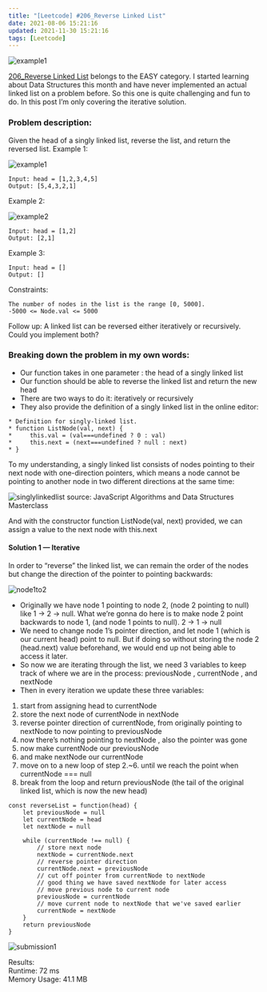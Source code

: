 ```yaml
---
title: "[Leetcode] #206_Reverse Linked List"
date: 2021-08-06 15:21:16
updated: 2021-11-30 15:21:16
tags: [Leetcode]
---
```


![example1](https://miro.medium.com/max/1084/0*KbEa1WlFKRnl9VWb.jpg)

[206_Reverse Linked List](https://leetcode.com/problems/reverse-linked-list/) belongs to the EASY category. I started learning about Data Structures this month and have never implemented an actual linked list on a problem before. So this one is quite challenging and fun to do. In this post I’m only covering the iterative solution.

<!-- more -->
### Problem description:

Given the head of a singly linked list, reverse the list, and return the reversed list.
Example 1:

![example1](https://miro.medium.com/max/1084/0*KbEa1WlFKRnl9VWb.jpg)

```
Input: head = [1,2,3,4,5]
Output: [5,4,3,2,1]
```

Example 2:

![example2](https://miro.medium.com/max/364/0*2rQmJi_cw_BBTxTG.jpg)

```
Input: head = [1,2]
Output: [2,1]
```

Example 3:

```
Input: head = []
Output: []
```

Constraints:
```
The number of nodes in the list is the range [0, 5000].
-5000 <= Node.val <= 5000
```
Follow up: A linked list can be reversed either iteratively or recursively. Could you implement both?


### Breaking down the problem in my own words:

- Our function takes in one parameter : the head of a singly linked list
- Our function should be able to reverse the linked list and return the new head
- There are two ways to do it: iteratively or recursively
- They also provide the definition of a singly linked list in the online editor:

```
* Definition for singly-linked list.
* function ListNode(val, next) {
*     this.val = (val===undefined ? 0 : val)
*     this.next = (next===undefined ? null : next)
* }
```

To my understanding, a singly linked list consists of nodes pointing to their next node with one-direction pointers, which means a node cannot be pointing to another node in two different directions at the same time:

![singlylinkedlist](https://miro.medium.com/max/1400/0*OLVK8DiyhWziU9ky.png)
source: JavaScript Algorithms and Data Structures Masterclass

And with the constructor function ListNode(val, next) provided, we can assign a value to the next node with this.next

#### Solution 1 — Iterative
In order to “reverse” the linked list, we can remain the order of the nodes but change the direction of the pointer to pointing backwards:

![node1to2](https://miro.medium.com/max/364/0*2rQmJi_cw_BBTxTG.jpg)

- Originally we have node 1 pointing to node 2, (node 2 pointing to null) like 1 -> 2 -> null. What we’re gonna do here is to make node 2 point backwards to node 1, (and node 1 points to null). 2 -> 1 -> null
- We need to change node 1’s pointer direction, and let node 1 (which is our current head) point to null. But if doing so without storing the node 2 (head.next) value beforehand, we would end up not being able to access it later.
- So now we are iterating through the list, we need 3 variables to keep track of where we are in the process: previousNode , currentNode , and nextNode
- Then in every iteration we update these three variables:
1. start from assigning head to currentNode
2. store the next node of currentNode in nextNode
3. reverse pointer direction of currentNode, from originally pointing to nextNode to now pointing to previousNode
4. now there’s nothing pointing to nextNode , also the pointer was gone
5. now make currentNode our previousNode
6. and make nextNode our currentNode
7. move on to a new loop of step 2.~6. until we reach the point when currentNode === null
8. break from the loop and return previousNode (the tail of the original linked list, which is now the new head)

```
const reverseList = function(head) {
    let previousNode = null
    let currentNode = head
    let nextNode = null
    
    while (currentNode !== null) {
        // store next node
        nextNode = currentNode.next
        // reverse pointer direction
        currentNode.next = previousNode
        // cut off pointer from currentNode to nextNode
        // good thing we have saved nextNode for later access
        // move previous node to current node
        previousNode = currentNode
        // move current node to nextNode that we've saved earlier
        currentNode = nextNode
    }
    return previousNode
}
```

![submission1](https://user-images.githubusercontent.com/51830382/128460640-bce0c0ce-4428-4ecf-b0a9-46082a691f40.png)


Results:  
Runtime: 72 ms  
Memory Usage: 41.1 MB  
